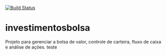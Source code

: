 [![Build Status](https://app.travis-ci.com/rodrigocostaful/investimentosbolsa.svg?branch=main)](https://app.travis-ci.com/rodrigocostaful/investimentosbolsa)
# investimentosbolsa
Projeto para gerenciar a bolsa de valor, controle de carteira, fluxo de caixa e análise de ações.
 teste